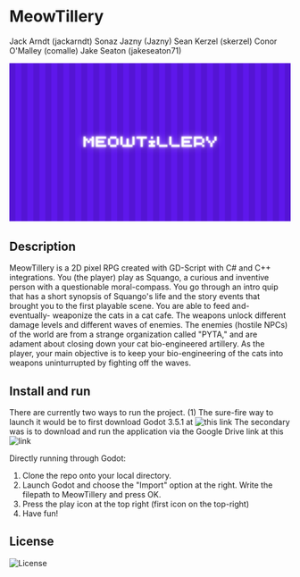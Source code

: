 

# MeowTillery

Jack Arndt (jackarndt)
Sonaz Jazny (Jazny)
Sean Kerzel (skerzel)
Conor O'Malley (comalle)
Jake Seaton (jakeseaton71)

![alt text](https://github.com/Jazny/MeowTillery/blob/main/Meowtillary%20(14).png)

## Description

MeowTillery is a 2D pixel RPG created with GD-Script with C# and C++ integrations. You (the player) play as Squango, a curious and inventive person with a questionable  moral-compass. You go through an intro quip that has a short synopsis of Squango's life and the story events that brought you to the first playable scene. You are able to feed and- eventually- weaponize the cats in a cat cafe. The weapons unlock different damage levels and different waves of enemies. The enemies (hostile NPCs) of the world are from a strange organization called "PYTA," and are adament about closing down your cat bio-engineered artillery. As the player, your main objective is to keep your bio-engineering of the cats into weapons uninturrupted by fighting off the waves.

## Install and run

There are currently two ways to run the project. (1) The sure-fire way to launch it would be to first download Godot 3.5.1 at ![this link](https://godotengine.org/download)
The secondary was is to download and run the application via the Google Drive link at this ![link](https://drive.google.com/drive/folders/1pNEW9XHdiEsD6AcxguoFKY_lWuIvV7vV?usp=sharing)

Directly running through Godot:
1. Clone the repo onto your local directory.
2. Launch Godot and choose the "Import" option at the right. Write the filepath to MeowTillery and press OK.
3. Press the play icon at the top right (first icon on the top-right)
4. Have fun!

## License

![License](https://github.com/Jazny/MeowTillery/blob/main/LICENSE)
